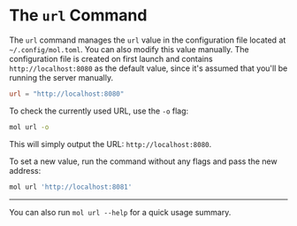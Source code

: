 # The `url` Command

The `url` command manages the `url` value in the configuration file located at `~/.config/mol.toml`. You can also modify this value manually. The configuration file is created on first launch and contains `http://localhost:8080` as the default value, since it's assumed that you'll be running the server manually.

```toml
url = "http://localhost:8080"
```

To check the currently used URL, use the `-o` flag:

```bash
mol url -o
```

This will simply output the URL: `http://localhost:8080`.

To set a new value, run the command without any flags and pass the new address:

```bash
mol url 'http://localhost:8081'
```

---

You can also run `mol url --help` for a quick usage summary.
